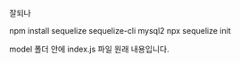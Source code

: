 잘되나

npm install sequelize sequelize-cli mysql2 
npx sequelize init

model 폴더 안에 index.js 파일 원래 내용입니다.